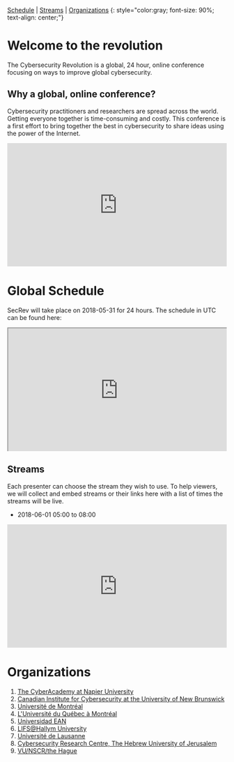 <style>#downloads {display: none;}</style>

[Schedule](#schedule) | [Streams](#streams) | [Organizations](#orgs)
{: style="color:gray; font-size: 90%; text-align: center;"}

# Welcome to the revolution
The Cybersecurity Revolution is a global, 24 hour, online conference focusing on ways to improve global cybersecurity.

## Why a global, online conference?
Cybersecurity practitioners and researchers are spread across the world. Getting everyone together is time-consuming and costly. This conference is a first effort to bring together the best in cybersecurity to share ideas using the power of the Internet.

<style>.embed-container { position: relative; padding-bottom: 56.25%; height: 0; overflow: hidden; max-width: 100%; } .embed-container iframe, .embed-container object, .embed-container embed { position: absolute; top: 0; left: 0; width: 100%; height: 100%; }</style><div class='embed-container'><iframe src='https://www.youtube.com/embed/qEvS9Cahuc8' frameborder='0' allowfullscreen></iframe></div>

# <a name="schedule"></a>Global Schedule
SecRev will take place on 2018-05-31 for 24 hours. The schedule in UTC can be found here:

<div class='embed-container'><iframe src="https://docs.google.com/spreadsheets/d/e/2PACX-1vSfBFDg2p4lP5pa1VyWdFUzjkkT2XUxaE4wJQ81iL-ZNbRROAE55yh7MAgGqydmtuQBn2wklmVW6cbl/pubhtml?gid=0&amp;single=true&amp;widget=true&amp;headers=false"></iframe></div>


## <a name="streams"></a>Streams
Each presenter can choose the stream they wish to use. To help viewers, we will collect and embed streams or their links here with a list of times the streams will be live.

* 2018-06-01 05:00 to 08:00
<div class='embed-container'><iframe src='https://www.youtube.com/embed/_6UVOnDfb5w' frameborder='0' allowfullscreen></iframe></div>

# <a name="orgs"></a>Organizations
1. [The CyberAcademy at Napier University](http://thecyberacademy.org/bigdata2018/)
2. [Canadian Institute for Cybersecurity at the University of New Brunswick](http://www.unb.ca/cic/)
3. [Université de Montréal](umontreal.ca)
4. [L'Université du Québec à Montréal](uqam.ca)
5. [Universidad EAN](https://universidadean.edu.co/es)
6. [LIFS@Hallym University](https://global.hallym.ac.kr)
7. [Université de Lausanne](www.unil.ch)
8. [Cybersecurity Research Centre, The Hebrew University of Jerusalem](http://csrcl.huji.ac.il)
9. [VU/NSCR/the Hague](www.vu.nl)
